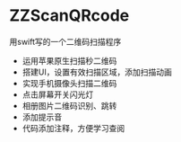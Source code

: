 # ZZScanQRcode
用swift写的一个二维码扫描程序

*   运用苹果原生扫描秒二维码</br>
*   搭建UI，设置有效扫描区域，添加扫描动画</br>
*   实现手机摄像头扫描二维码</br>
*   点击屏幕开关闪光灯</br>
*   相册图片二维码识别、跳转</br>
*   添加提示音</br>
*   代码添加注释，方便学习查阅</br>

